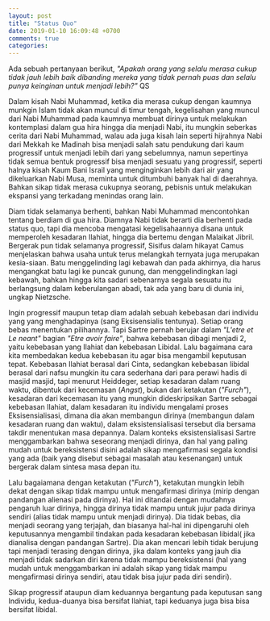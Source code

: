 ```yaml
---
layout: post
title: "Status Quo"
date: 2019-01-10 16:09:48 +0700
comments: true
categories:
---
```

Ada sebuah pertanyaan berikut,
*"Apakah orang yang selalu merasa cukup tidak jauh lebih baik dibanding mereka
yang tidak pernah puas dan selalu punya keinginan untuk menjadi lebih?"* QS

Dalam kisah Nabi Muhammad, ketika dia merasa cukup dengan kaumnya munkgin Islam
tidak akan muncul di timur tengah, kegelisahan yang muncul dari Nabi Muhammad pada
kaumnya membuat dirinya untuk melakukan kontemplasi dalam gua hira hingga dia menjadi
Nabi, itu mungkin seberkas cerita dari Nabi Muhammad, walau ada juga kisah lain
seperti hijrahnya Nabi dari Mekkah ke Madinah bisa menjadi salah satu pendukung dari kaum
progressif untuk menjadi lebih dari yang sebelumnya, namun sepertinya tidak semua
bentuk progressif bisa menjadi sesuatu yang progressif, seperti halnya kisah Kaum
Bani Israil yang menginginkan lebih dari air yang dikeluarkan Nabi Musa, meminta
untuk ditumbuhi banyak hal di daerahnya. Bahkan sikap tidak merasa cukupnya seorang,
pebisnis untuk melakukan ekspansi yang terkadang menindas orang lain.

Diam tidak selamanya berhenti, bahkan Nabi Muhammad mencontohkan tentang berdiam di
gua hira. Diamnya Nabi tidak berarti dia berhenti pada status quo, tapi dia mencoba
mengatasi kegelisahaannya disana untuk memperoleh kesadaran Ilahiat, hingga dia
bertemu dengan Malaikat Jibril. Bergerak pun tidak selamanya progressif, Sisifus
dalam hikayat Camus menjelaskan bahwa usaha untuk terus melangkah ternyata juga
merupakan kesia-siaan. Batu menggelinding lagi kebawah dan pada akhirnya, dia harus
mengangkat batu lagi ke puncak gunung, dan menggelindingkan lagi kebawah, bahkan
hingga kita sadari sebenarnya segala sesuatu itu berlangsung dalam keberulangan
abadi, tak ada yang baru di dunia ini, ungkap Nietzsche.

Ingin progressif maupun tetap diam adalah sebuah kebebasan dari individu yang
yang menghadapinya (sang Eksisensialis tentunya). Setiap orang bebas menentukan
pilihannya. Tapi Sartre pernah berujar dalam *"L'etre et Le neant"* bagian *"Etre avoir faire"*,
bahwa kebebasan dibagi menjadi 2, yaitu kebebasan yang Ilahiat dan kebebasan Libidal.
Lalu bagaimana cara kita membedakan kedua kebebasan itu agar bisa mengambil keputusan
tepat. Kebebasan Ilahiat berasal dari Cinta, sedangkan kebebasan libidal berasal dari nafsu
mungkin itu cara sederhana dari para perawi hadis di masjid masjid, tapi menurut
Heiddeger, setiap kesadaran dalam ruang waktu, dibentuk dari kecemasan (*Angst*),
bukan dari ketakutan (*"Furch"*), kesadaran dari kecemasan itu yang mungkin
dideskripsikan Sartre sebagai kebebasan Ilahiat, dalam kesadaran itu individu
mengalami proses Eksisensialisasi, dimana dia akan membangun dirinya (membangun
dalam kesadaran ruang dan waktu), dalam eksistensialisasi tersebut dia bersama
takdir menentukan masa depannya. Dalam konteks eksistensialisasi Sartre menggambarkan
bahwa seseorang menjadi dirinya, dan hal yang paling mudah untuk bereksistensi
disini adalah sikap mengafirmasi segala kondisi yang ada (baik yang disebut sebagai
masalah atau kesenangan) untuk bergerak dalam sintesa masa depan itu.

Lalu bagaiamana dengan ketakutan (*"Furch"*), ketakutan mungkin lebih dekat dengan
sikap tidak mampu untuk mengafirmasi dirinya (mirip dengan pandangan alienasi
pada dirinya). Hal ini ditandai dengan mudahnya pengaruh luar dirinya, hingga dirinya
tidak mampu untuk jujur pada dirinya sendiri (alias tidak mampu untuk menjadi dirinya).
Dia tidak bebas, dia menjadi seorang yang terjajah, dan biasanya hal-hal ini
dipengaruhi oleh keputusannya mengambil tindakan pada kesadaran kebebasan libidal( jika dianalisa
dengan pandangan Sartre). Dia akan mencari lebih tidak berujung tapi menjadi
terasing dengan dirinya, jika dalam konteks yang jauh dia menjadi tidak sadarkan
diri karena tidak mampu bereksistensi (hal yang mudah untuk menggambarkan ini adalah
sikap yang tidak mampu mengafirmasi dirinya sendiri, atau tidak bisa jujur pada
diri sendiri).

Sikap progressif ataupun diam keduannya bergantung pada keputusan sang Individu,
kedua-duanya bisa bersifat Ilahiat, tapi keduanya juga bisa bisa bersifat libidal.  
